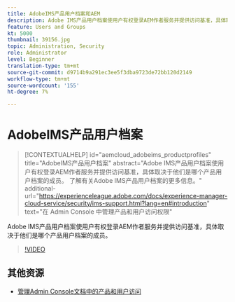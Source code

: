 ```yaml
---
title: AdobeIMS产品用户档案和AEM
description: Adobe IMS产品用户档案使用户有权登录AEM作者服务并提供访问基准，具体取决于他们是哪个产品用户档案的成员。
feature: Users and Groups
kt: 5000
thumbnail: 39156.jpg
topic: Administration, Security
role: Administrator
level: Beginner
translation-type: tm+mt
source-git-commit: d9714b9a291ec3ee5f3dba9723de72bb120d2149
workflow-type: tm+mt
source-wordcount: '155'
ht-degree: 7%

---
```



# AdobeIMS产品用户档案

>[!CONTEXTUALHELP]
>id="aemcloud_adobeims_productprofiles"
>title="AdobeIMS产品用户档案"
>abstract="Adobe IMS产品用户档案使用户有权登录AEM作者服务并提供访问基准，具体取决于他们是哪个产品用户档案的成员。 了解有关Adobe IMS产品用户档案的更多信息。"
>additional-url="https://experienceleague.adobe.com/docs/experience-manager-cloud-service/security/ims-support.html?lang=en#introduction" text="在 Admin Console 中管理产品和用户访问权限"

Adobe IMS产品用户档案使用户有权登录AEM作者服务并提供访问基准，具体取决于他们是哪个产品用户档案的成员。

>[!VIDEO](https://video.tv.adobe.com/v/39156/?quality=12&learn=on)

## 其他资源

+ [管理Admin Console文档中的产品和用户访问](https://docs.adobe.com/content/help/en/experience-manager-cloud-service/security/ims-support.html#managing-products-and-user-access-in-admin-console)

